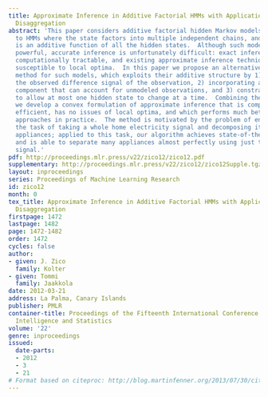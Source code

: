 ```yaml
---
title: Approximate Inference in Additive Factorial HMMs with Application to Energy
  Disaggregation
abstract: 'This paper considers additive factorial hidden Markov models, an extension
  to HMMs where the state factors into multiple independent chains, and the output
  is an additive function of all the hidden states.  Although such models are very
  powerful, accurate inference is unfortunately difficult: exact inference is not
  computationally tractable, and existing approximate inference techniques are highly
  susceptible to local optima.  In this paper we propose an alternative inference
  method for such models, which exploits their additive structure by 1) looking at
  the observed difference signal of the observation, 2) incorporating a “robust” mixture
  component that can account for unmodeled observations, and 3) constraining the posterior
  to allow at most one hidden state to change at a time.  Combining these elements
  we develop a convex formulation of approximate inference that is computationally
  efficient, has no issues of local optima, and which performs much better than existing
  approaches in practice.  The method is motivated by the problem of energy disaggregation,
  the task of taking a whole home electricity signal and decomposing it into its component
  appliances; applied to this task, our algorithm achieves state-of-the-art performance,
  and is able to separate many appliances almost perfectly using just the total aggregate
  signal.'
pdf: http://proceedings.mlr.press/v22/zico12/zico12.pdf
supplementary: http://proceedings.mlr.press/v22/zico12/zico12Supple.tgz
layout: inproceedings
series: Proceedings of Machine Learning Research
id: zico12
month: 0
tex_title: Approximate Inference in Additive Factorial HMMs with Application to Energy
  Disaggregation
firstpage: 1472
lastpage: 1482
page: 1472-1482
order: 1472
cycles: false
author:
- given: J. Zico
  family: Kolter
- given: Tommi
  family: Jaakkola
date: 2012-03-21
address: La Palma, Canary Islands
publisher: PMLR
container-title: Proceedings of the Fifteenth International Conference on Artificial
  Intelligence and Statistics
volume: '22'
genre: inproceedings
issued:
  date-parts:
  - 2012
  - 3
  - 21
# Format based on citeproc: http://blog.martinfenner.org/2013/07/30/citeproc-yaml-for-bibliographies/
---
```


